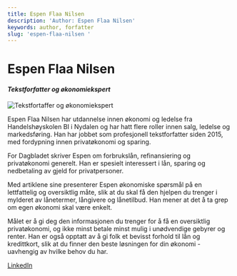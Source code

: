 ```yaml
---
title: Espen Flaa Nilsen
description: 'Author: Espen Flaa Nilsen'
keywords: author, forfatter
slug: 'espen-flaa-nilsen '
---
```


# Espen Flaa Nilsen

#### _Tekstforfatter og økonomiekspert_

![Tekstfortaffer og økonomiekspert](/refinansiering/img/image-from-ios.jpg 'Espen Flå Nilsen')

Espen Flaa Nilsen har utdannelse innen økonomi og ledelse fra Handelshøyskolen BI i Nydalen og har hatt flere roller innen salg, ledelse og markedsføring. Han har jobbet som profesjonell tekstforfatter siden 2015, med fordypning innen privatøkonomi og sparing.

For Dagbladet skriver Espen om forbrukslån, refinansiering og privatøkonomi generelt. Han er spesielt interessert i lån, sparing og nedbetaling av gjeld for privatpersoner.

Med artiklene sine presenterer Espen økonomiske spørsmål på en lettfattelig og oversiktlig måte, slik at du skal få den hjelpen du trenger i mylderet av lånetermer, långivere og lånetilbud. Han mener at det å ta grep om egen økonomi skal være enkelt.

Målet er å gi deg den informasjonen du trenger for å få en oversiktlig privatøkonomi, og ikke minst betale minst mulig i unødvendige gebyrer og renter. Han er også opptatt av å gi folk et bevisst forhold til lån og kredittkort, slik at du finner den beste løsningen for din økonomi - uavhengig av hvilke behov du har.

[LinkedIn](https://www.linkedin.com/in/espen-flaa-nilsen-6736b059/)
